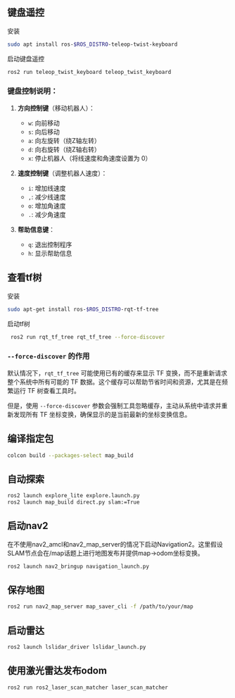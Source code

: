 ## 键盘遥控

安装

```bash
sudo apt install ros-$ROS_DISTRO-teleop-twist-keyboard
```

启动键盘遥控

```bash
ros2 run teleop_twist_keyboard teleop_twist_keyboard
```

### 键盘控制说明：

1. **方向控制键**（移动机器人）：

    - `w`: 向前移动
    - `s`: 向后移动
    - `a`: 向左旋转（绕Z轴左转）
    - `d`: 向右旋转（绕Z轴右转）
    - `x`: 停止机器人（将线速度和角速度设置为 0）

2. **速度控制键**（调整机器人速度）：

    - `i`: 增加线速度
    - `,`: 减少线速度
    - `o`: 增加角速度
    - `.`: 减少角速度

3. **帮助信息键**：

    - `q`: 退出控制程序
    - `h`: 显示帮助信息

## 查看tf树

安装

```bash
sudo apt-get install ros-$ROS_DISTRO-rqt-tf-tree
```

启动tf树

```bash
 ros2 run rqt_tf_tree rqt_tf_tree --force-discover
```

### `--force-discover` 的作用

默认情况下，`rqt_tf_tree` 可能使用已有的缓存来显示 TF 变换，而不是重新请求整个系统中所有可能的 TF 数据。这个缓存可以帮助节省时间和资源，尤其是在频繁运行 TF 树查看工具时。

但是，使用 `--force-discover` 参数会强制工具忽略缓存，主动从系统中请求并重新发现所有 TF 坐标变换，确保显示的是当前最新的坐标变换信息。

## 编译指定包

```bash
colcon build --packages-select map_build
```

## 自动探索

```bash
ros2 launch explore_lite explore.launch.py
ros2 launch map_build direct.py slam:=True
```

## 启动nav2

在不使用nav2_amcl和nav2_map_server的情况下启动Navigation2。这里假设SLAM节点会在/map话题上进行地图发布并提供map->odom坐标变换。

```bash
ros2 launch nav2_bringup navigation_launch.py
```

## 保存地图

```bash
ros2 run nav2_map_server map_saver_cli -f /path/to/your/map
```

## 启动雷达

```bash
ros2 launch lslidar_driver lslidar_launch.py
```

## 使用激光雷达发布odom

```bash
ros2 run ros2_laser_scan_matcher laser_scan_matcher
```
	 